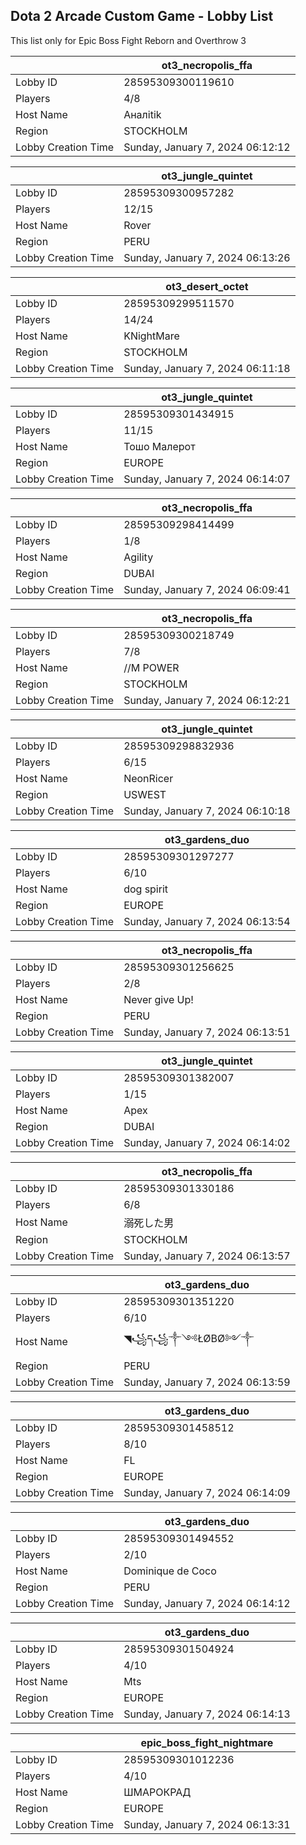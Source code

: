 ## Dota 2 Arcade Custom Game - Lobby List

This list only for Epic Boss Fight Reborn and Overthrow 3

|  | ot3_necropolis_ffa |
| ------ | ------ |
| Lobby ID | 28595309300119610 |
| Players | 4/8 |
| Host Name | Аналitik |
| Region | STOCKHOLM |
| Lobby Creation Time | Sunday, January 7, 2024 06:12:12 |


|  | ot3_jungle_quintet |
| ------ | ------ |
| Lobby ID | 28595309300957282 |
| Players | 12/15 |
| Host Name | Rover |
| Region | PERU |
| Lobby Creation Time | Sunday, January 7, 2024 06:13:26 |


|  | ot3_desert_octet |
| ------ | ------ |
| Lobby ID | 28595309299511570 |
| Players | 14/24 |
| Host Name | KNightMare |
| Region | STOCKHOLM |
| Lobby Creation Time | Sunday, January 7, 2024 06:11:18 |


|  | ot3_jungle_quintet |
| ------ | ------ |
| Lobby ID | 28595309301434915 |
| Players | 11/15 |
| Host Name | Тошо Малерот |
| Region | EUROPE |
| Lobby Creation Time | Sunday, January 7, 2024 06:14:07 |


|  | ot3_necropolis_ffa |
| ------ | ------ |
| Lobby ID | 28595309298414499 |
| Players | 1/8 |
| Host Name | Agility |
| Region | DUBAI |
| Lobby Creation Time | Sunday, January 7, 2024 06:09:41 |


|  | ot3_necropolis_ffa |
| ------ | ------ |
| Lobby ID | 28595309300218749 |
| Players | 7/8 |
| Host Name | //M POWER |
| Region | STOCKHOLM |
| Lobby Creation Time | Sunday, January 7, 2024 06:12:21 |


|  | ot3_jungle_quintet |
| ------ | ------ |
| Lobby ID | 28595309298832936 |
| Players | 6/15 |
| Host Name | NeonRicer |
| Region | USWEST |
| Lobby Creation Time | Sunday, January 7, 2024 06:10:18 |


|  | ot3_gardens_duo |
| ------ | ------ |
| Lobby ID | 28595309301297277 |
| Players | 6/10 |
| Host Name | dog spirit |
| Region | EUROPE |
| Lobby Creation Time | Sunday, January 7, 2024 06:13:54 |


|  | ot3_necropolis_ffa |
| ------ | ------ |
| Lobby ID | 28595309301256625 |
| Players | 2/8 |
| Host Name | Never give Up! |
| Region | PERU |
| Lobby Creation Time | Sunday, January 7, 2024 06:13:51 |


|  | ot3_jungle_quintet |
| ------ | ------ |
| Lobby ID | 28595309301382007 |
| Players | 1/15 |
| Host Name | Apex |
| Region | DUBAI |
| Lobby Creation Time | Sunday, January 7, 2024 06:14:02 |


|  | ot3_necropolis_ffa |
| ------ | ------ |
| Lobby ID | 28595309301330186 |
| Players | 6/8 |
| Host Name | 溺死した男 |
| Region | STOCKHOLM |
| Lobby Creation Time | Sunday, January 7, 2024 06:13:57 |


|  | ot3_gardens_duo |
| ------ | ------ |
| Lobby ID | 28595309301351220 |
| Players | 6/10 |
| Host Name | ◥꧁ད꧁༒༺ŁØBØ༻༒ |
| Region | PERU |
| Lobby Creation Time | Sunday, January 7, 2024 06:13:59 |


|  | ot3_gardens_duo |
| ------ | ------ |
| Lobby ID | 28595309301458512 |
| Players | 8/10 |
| Host Name | FL |
| Region | EUROPE |
| Lobby Creation Time | Sunday, January 7, 2024 06:14:09 |


|  | ot3_gardens_duo |
| ------ | ------ |
| Lobby ID | 28595309301494552 |
| Players | 2/10 |
| Host Name | Dominique de Coco |
| Region | PERU |
| Lobby Creation Time | Sunday, January 7, 2024 06:14:12 |


|  | ot3_gardens_duo |
| ------ | ------ |
| Lobby ID | 28595309301504924 |
| Players | 4/10 |
| Host Name | Mts |
| Region | EUROPE |
| Lobby Creation Time | Sunday, January 7, 2024 06:14:13 |


|  | epic_boss_fight_nightmare |
| ------ | ------ |
| Lobby ID | 28595309301012236 |
| Players | 4/10 |
| Host Name | ШМАРОКРАД |
| Region | EUROPE |
| Lobby Creation Time | Sunday, January 7, 2024 06:13:31 |


